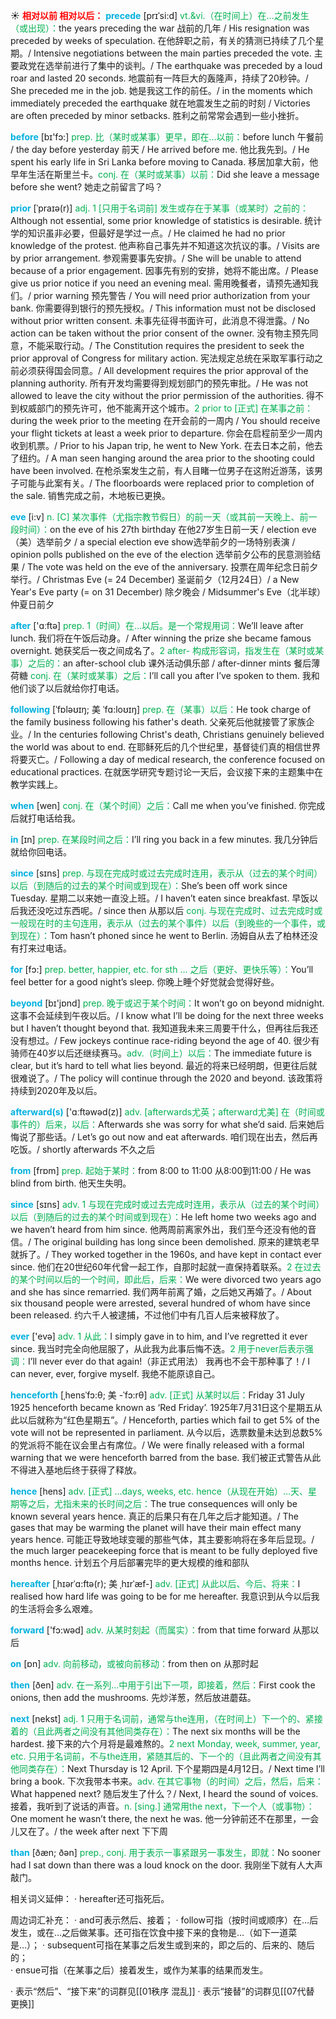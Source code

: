 ☀ <font color="red">**相对以前 相对以后：**</font>
<font color="sky blue">**precede**</font> [prɪˈsi:d]
<font color="#00b050">vt.&vi.（在时间上）在…之前发生（或出现）：</font>the years preceding the war 战前的几年 / His resignation was preceded by weeks of speculation. 在他辞职之前，有关的猜测已持续了几个星期。/ Intensive negotiations between the main parties preceded the vote. 主要政党在选举前进行了集中的谈判。/ The earthquake was preceded by a loud roar and lasted 20 seconds. 地震前有一阵巨大的轰隆声，持续了20秒钟。/ She preceded me in the job. 她是我这工作的前任。/ in the moments which immediately preceded the earthquake 就在地震发生之前的时刻 / Victories are often preceded by minor setbacks. 胜利之前常常会遇到一些小挫折。

<font color="sky blue">**before**</font> [bɪ'fɔ:] 
<font color="#00b050">prep. 比（某时或某事）更早，即在…以前：</font>before lunch 午餐前 / the day before yesterday 前天 / He arrived before me. 他比我先到。/ He spent his early life in Sri Lanka before moving to Canada. 移居加拿大前，他早年生活在斯里兰卡。<font color="#00b050">conj. 在（某时或某事）以前：</font>Did she leave a message before she went? 她走之前留言了吗？ 
           
<font color="sky blue">**prior**</font> [ˈpraɪə(r)]
<font color="#00b050">adj. 1 [只用于名词前] 发生或存在于某事（或某时）之前的：</font>Although not essential, some prior knowledge of statistics is desirable. 统计学的知识虽非必要，但最好是学过一点。/ He claimed he had no prior knowledge of the protest. 他声称自己事先并不知道这次抗议的事。/ Visits are by prior arrangement. 参观需要事先安排。/ She will be unable to attend because of a prior engagement. 因事先有别的安排，她将不能出席。/ Please give us prior notice if you need an evening meal. 需用晚餐者，请预先通知我们。/ prior warning 预先警告 / You will need prior authorization from your bank. 你需要得到银行的预先授权。/ This information must not be disclosed without prior written consent. 未事先征得书面许可，此消息不得泄露。/ No action can be taken without the prior consent of the owner. 没有物主预先同意，不能采取行动。/ The Constitution requires the president to seek the prior approval of Congress for military action. 宪法规定总统在采取军事行动之前必须获得国会同意。/ All development requires the prior approval of the planning authority. 所有开发均需要得到规划部门的预先审批。/ He was not allowed to leave the city without the prior permission of the authorities. 得不到权威部门的预先许可，他不能离开这个城市。<font color="#00b050">2 prior to [正式] 在某事之前：</font>during the week prior to the meeting 在开会前的一周内 / You should receive your flight tickets at least a week prior to departure. 你会在启程前至少一周内收到机票。/ Prior to his Japan trip, he went to New York. 在去日本之前，他去了纽约。/ A man seen hanging around the area prior to the shooting could have been involved. 在枪杀案发生之前，有人目睹一位男子在这附近游荡，该男子可能与此案有关。/ The floorboards were replaced prior to completion of the sale. 销售完成之前，木地板已更换。
           
<font color="sky blue">**eve**</font> [i:v]
<font color="#00b050">n. [C] 某次事件（尤指宗教节假日）的前一天（或其前一天晚上、前一段时间）：</font>on the eve of his 27th birthday 在他27岁生日前一天 / election eve（美）选举前夕 / a special election eve show选举前夕的一场特别表演 / opinion polls published on the eve of the election 选举前夕公布的民意测验结果 / The vote was held on the eve of the anniversary. 投票在周年纪念日前夕举行。/ Christmas Eve (= 24 December) 圣诞前夕（12月24日）/ a New Year's Eve party (= on 31 December) 除夕晚会 / Midsummer's Eve（北半球）仲夏日前夕

<font color="sky blue">**after**</font> ['ɑːftə] 
<font color="#00b050">prep. 1（时间）在…以后。是一个常规用词：</font>We’ll leave after lunch. 我们将在午饭后动身。/ After winning the prize she became famous overnight. 她获奖后一夜之间成名了。<font color="#00b050">2 after- 构成形容词，指发生在（某时或某事）之后的：</font>an after-school club 课外活动俱乐部 / after-dinner mints 餐后薄荷糖 <font color="#00b050">conj. 在（某时或某事）之后：</font>I’ll call you after I’ve spoken to them. 我和他们谈了以后就给你打电话。
           
<font color="sky blue">**following**</font> [ˈfɒləʊɪŋ; 美 ˈfɑ:loʊɪŋ]
<font color="#00b050">prep. 在（某事）以后：</font>He took charge of the family business following his father's death. 父亲死后他就接管了家族企业。/ In the centuries following Christ's death, Christians genuinely believed the world was about to end. 在耶稣死后的几个世纪里，基督徒们真的相信世界将要灭亡。/ Following a day of medical research, the conference focused on educational practices. 在就医学研究专题讨论一天后，会议接下来的主题集中在教学实践上。

<font color="sky blue">**when**</font> [wen] 
<font color="#00b050">conj. 在（某个时间）之后：</font>Call me when you’ve finished. 你完成后就打电话给我。

<font color="sky blue">**in**</font> [ɪn] 
<font color="#00b050">prep. 在某段时间之后：</font>I’ll ring you back in a few minutes. 我几分钟后就给你回电话。

<font color="sky blue">**since**</font> [sɪns] 
<font color="#00b050">prep. 与现在完成时或过去完成时连用，表示从（过去的某个时间）以后（到随后的过去的某个时间或到现在）：</font>She’s been off work since Tuesday. 星期二以来她一直没上班。/ I haven’t eaten since breakfast. 早饭以后我还没吃过东西呢。/ since then 从那以后 <font color="#00b050">conj. 与现在完成时、过去完成时或一般现在时的主句连用，表示从（过去的某个事件）以后（到晚些的一个事件，或到现在）：</font>Tom hasn’t phoned since he went to Berlin. 汤姆自从去了柏林还没有打来过电话。

<font color="sky blue">**for**</font> [fɔ:] 
<font color="#00b050">prep. better, happier, etc. for sth … 之后（更好、更快乐等）：</font>You’ll feel better for a good night’s sleep. 你晚上睡个好觉就会觉得好些。

<font color="sky blue">**beyond**</font> [bɪ'jɒnd] 
<font color="#00b050">prep. 晚于或迟于某个时间：</font>It won’t go on beyond midnight. 这事不会延续到午夜以后。/ I know what I’ll be doing for the next three weeks but I haven’t thought beyond that. 我知道我未来三周要干什么，但再往后我还没有想过。/ Few jockeys continue race-riding beyond the age of 40. 很少有骑师在40岁以后还继续赛马。<font color="#00b050">adv.（时间上）以后：</font>The immediate future is clear, but it’s hard to tell what lies beyond. 最近的将来已经明朗，但更往后就很难说了。/ The policy will continue through the 2020 and beyond. 该政策将持续到2020年及以后。

<font color="sky blue">**afterward(s)**</font> ['ɑːftəwəd(z)] 
<font color="#00b050">adv. [afterwards尤英；afterward尤美] 在（时间或事件的）后来，以后：</font>Afterwards she was sorry for what she’d said. 后来她后悔说了那些话。/ Let’s go out now and eat afterwards. 咱们现在出去，然后再吃饭。/ shortly afterwards 不久之后

<font color="sky blue">**from**</font> [frɒm] 
<font color="#00b050">prep. 起始于某时：</font>from 8:00 to 11:00 从8:00到11:00 / He was blind from birth. 他天生失明。

<font color="sky blue">**since**</font> [sɪns] 
<font color="#00b050">adv. 1 与现在完成时或过去完成时连用，表示从（过去的某个时间）以后（到随后的过去的某个时间或到现在）：</font>He left home two weeks ago and we haven’t heard from him since. 他两周前离家外出，我们至今还没有他的音信。/ The original building has long since been demolished. 原来的建筑老早就拆了。/ They worked together in the 1960s, and have kept in contact ever since. 他们在20世纪60年代曾一起工作，自那时起就一直保持着联系。<font color="#00b050">2 在过去的某个时间以后的一个时间，即此后，后来：</font>We were divorced two years ago and she has since remarried. 我们两年前离了婚，之后她又再婚了。/ About six thousand people were arrested, several hundred of whom have since been released. 约六千人被逮捕，不过他们中有几百人后来被释放了。

<font color="sky blue">**ever**</font> ['evə] 
<font color="#00b050">adv. 1 从此：</font>I simply gave in to him, and I’ve regretted it ever since. 我当时完全向他屈服了，从此我为此事后悔不迭。<font color="#00b050">2 用于never后表示强调：</font>I’ll never ever do that again!（非正式用法） 我再也不会干那种事了！/ I can never, ever, forgive myself. 我绝不能原谅自己。
           
<font color="sky blue">**henceforth**</font> [ˌhensˈfɔ:θ; 美 -ˈfɔ:rθ]
<font color="#00b050">adv. [正式] 从某时以后：</font>Friday 31 July 1925 henceforth became known as ‘Red Friday’. 1925年7月31日这个星期五从此以后就称为“红色星期五”。/ Henceforth, parties which fail to get 5% of the vote will not be represented in parliament. 从今以后，选票数量未达到总数5%的党派将不能在议会里占有席位。/ We were finally released with a formal warning that we were henceforth barred from the base. 我们被正式警告从此不得进入基地后终于获得了释放。
           
<font color="sky blue">**hence**</font> [hens]
<font color="#00b050">adv. [正式] …days, weeks, etc. hence（从现在开始）…天、星期等之后，尤指未来的长时间之后：</font>The true consequences will only be known several years hence. 真正的后果只有在几年之后才能知道。/ The gases that may be warming the planet will have their main effect many years hence. 可能正导致地球变暖的那些气体，其主要影响将在多年后显现。/ the much larger peacekeeping force that is meant to be fully deployed five months hence. 计划五个月后部署完毕的更大规模的维和部队
           
<font color="sky blue">**hereafter**</font> [ˌhɪərˈɑ:ftə(r); 美 ˌhɪrˈæf-]
<font color="#00b050">adv. [正式] 从此以后、今后、将来：</font>I realised how hard life was going to be for me hereafter. 我意识到从今以后我的生活将会多么艰难。

<font color="sky blue">**forward**</font> ['fɔ:wəd] 
<font color="#00b050">adv. 从某时刻起（而属实）：</font>from that time forward 从那以后

<font color="sky blue">**on**</font> [ɒn] 
<font color="#00b050">adv. 向前移动，或被向前移动：</font>from then on 从那时起

<font color="sky blue">**then**</font> [ðen] 
<font color="#00b050">adv. 在一系列…中用于引出下一项，即接着，然后：</font>First cook the onions, then add the mushrooms. 先炒洋葱，然后放进蘑菇。

<font color="sky blue">**next**</font> [nekst] 
<font color="#00b050">adj. 1 只用于名词前，通常与the连用，（在时间上）下一个的、紧接着的（且此两者之间没有其他同类存在）：</font>The next six months will be the hardest. 接下来的六个月将是最难熬的。<font color="#00b050">2 next Monday, week, summer, year, etc. 只用于名词前，不与the连用，紧随其后的、下一个的（且此两者之间没有其他同类存在）：</font>Next Thursday is 12 April. 下个星期四是4月12日。/ Next time I’ll bring a book. 下次我带本书来。<font color="#00b050">adv. 在其它事物（的时间）之后，然后，后来：</font>What happened next? 随后发生了什么？/ Next, I heard the sound of voices. 接着，我听到了说话的声音。<font color="#00b050">n. [sing.] 通常用the next，下一个人（或事物）：</font>One moment he wasn’t there, the next he was. 他一分钟前还不在那里，一会儿又在了。/ the week after next 下下周

<font color="sky blue">**than**</font> [ðæn; ðən] 
<font color="#00b050">prep., conj. 用于表示一事紧跟另一事发生，即就：</font>No sooner had I sat down than there was a loud knock on the door. 我刚坐下就有人大声敲门。

相关词义延伸：
· hereafter还可指死后。

周边词汇补充：
· and可表示然后、接着；
· follow可指（按时间或顺序）在…后发生，或在…之后做某事。还可指在饮食中接下来的食物是…（如下一道菜是…）；
· subsequent可指在某事之后发生或到来的，即之后的、后来的、随后的；         
· ensue可指（在某事之后）接着发生，或作为某事的结果而发生。

· 表示“然后”、“接下来”的词群见[[01秩序 混乱]]
· 表示“接替”的词群见[[07代替 更换]]
